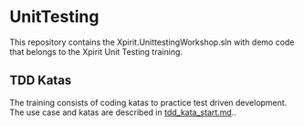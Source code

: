 # UnitTesting

This repository contains the Xpirit.UnittestingWorkshop.sln with demo code that belongs to the Xpirit Unit Testing training.

## TDD Katas

The training consists of coding katas to practice test driven development.
The use case and katas are described in [tdd_kata_start.md](tdd_katas\tdd_kata_start.md)..  